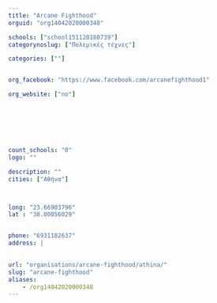 ```yaml
---
title: "Arcane Fighthood"
orguid: "org14042020000348"

schools: ["school151120180739"]
categorynoslug: ["Πολεμικές τέχνες"]

categories: [""]


org_facebook: "https://www.facebook.com/arcanefighthood1"

org_website: ["no"]







count_schools: "0"
logo: ""

description: ""
cities: ["Αθήνα"]



long: "23.66903796"
lat : "38.00056029"


phone: "6931182637"
address: |
    

url: "organisations/arcane-fighthood/athina/"
slug: "arcane-fighthood"
aliases:
    - /org14042020000348
---
```



